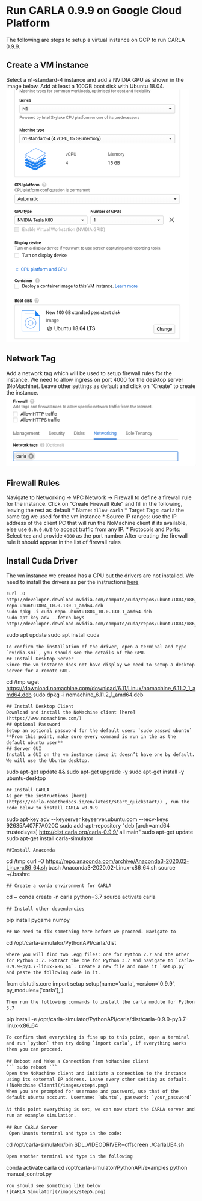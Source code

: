 ﻿# Run CARLA 0.9.9 on Google Cloud Platform
The following are steps to setup a virtual instance on GCP to run CARLA 0.9.9.

## Create a VM instance
Select a n1-standard-4 instance and add a NVIDIA GPU as shown in the image below. Add  at least a 100GB boot disk with Ubuntu 18.04.
![Step One](/images/step1.png)

## Network Tag
Add a network tag which will be used to setup firewall rules for the instance. We need to allow ingress on port 4000 for the desktop server (NoMachine). Leave other settings as default and click on “Create” to create the instance.
![Step Two](/images/step2.png)

## Firewall Rules
Navigate to Networking → VPC Network → Firewall to define a firewall rule for the instance. Click on “Create Firewall Rule” and fill in the following, leaving the rest as default
	* Name: `allow-carla`
	* Target Tags: `carla` the same tag we used for the vm instance 
	* Source IP ranges: use the IP address of the client PC that will run the NoMachine client if its available, else use `0.0.0.0/0` to accept traffic from any IP.
	* Protocols and Ports: Select `tcp` and provide `4000` as the port number
After creating the firewall rule it should appear in the list of firewall rules

## Install Cuda Driver
The vm instance we created has a GPU but the drivers are not installed. We need to install the drivers as per the instructions [here](https://cloud.google.com/compute/docs/gpus/install-drivers-gpu)
```
curl -O http://developer.download.nvidia.com/compute/cuda/repos/ubuntu1804/x86_64/cuda-repo-ubuntu1804_10.0.130-1_amd64.deb
sudo dpkg -i cuda-repo-ubuntu1804_10.0.130-1_amd64.deb
sudo apt-key adv --fetch-keys http://developer.download.nvidia.com/compute/cuda/repos/ubuntu1804/x86_64/7fa2af80.pub
```
sudo apt update
sudo apt install cuda
```
To confirm the installation of the driver, open a terminal and type `nvidia-smi`, you should see the details of the GPU.
## Install Desktop Server
Since the vm instance does not have display we need to setup a desktop server for a remote GUI.
```
cd /tmp
wget https://download.nomachine.com/download/6.11/Linux/nomachine_6.11.2_1_amd64.deb
sudo dpkg -i nomachine_6.11.2_1_amd64.deb
```
## Install Desktop Client
Download and install the NoMachine client [here](https://www.nomachine.com/)
## Optional Password
Setup an optional password for the default user: `sudo passwd ubuntu`
**From this point, make sure every command is run in the as the default ubuntu user**
## Server GUI
Install a GUI on the vm instance since it doesn’t have one by default. We will use the Ubuntu desktop.
```
sudo apt-get update && sudo apt-get upgrade -y
sudo apt-get install -y ubuntu-desktop

```
## Install CARLA
As per the instructions [here](https://carla.readthedocs.io/en/latest/start_quickstart/) , run the code below to install CARLA v0.9.9
```
sudo apt-key adv --keyserver keyserver.ubuntu.com --recv-keys 92635A407F7A020C sudo add-apt-repository "deb [arch=amd64 trusted=yes] http://dist.carla.org/carla-0.9.9/ all main"
sudo apt-get update
sudo apt-get install carla-simulator
 ```
##Install Anaconda
```
cd /tmp
curl -O https://repo.anaconda.com/archive/Anaconda3-2020.02-Linux-x86_64.sh
bash Anaconda3-2020.02-Linux-x86_64.sh
source ~/.bashrc
```
## Create a conda environment for CARLA
```
cd ~
conda create -n carla python=3.7
source activate carla
```
## Install other dependencies
```
pip install pygame numpy
```
## We need to fix something here before we proceed. Navigate to 
```
cd /opt/carla-simulator/PythonAPI/carla/dist
```
where you will find two .egg files: one for Python 2.7 and the other for Python 3.7. Extract the one for Python 3.7 and navigate to `carla-0.9.9-py3.7-linux-x86_64`. Create a new file and name it `setup.py` and paste the following code in it.
```
from distutils.core import setup
setup(name='carla',
      version='0.9.9',
      py_modules=['carla'],
      )
```
Then run the following commands to install the carla module for Python 3.7
```
pip install -e /opt/carla-simulator/PythonAPI/carla/dist/carla-0.9.9-py3.7-linux-x86_64
```
To confirm that everything is fine up to this point, open a terminal and run `python` then try doing `import carla`, if everything works then you can proceed.

## Reboot and Make a Connection from NoMachine client
``` sudo reboot ```
Open the NoMachine client and initiate a connection to the instance using its external IP address. Leave every other setting as default.
![NoMachine Client](/images/step4.png)
When you are prompted for username and password, use that of the default ubuntu account. Username: `ubuntu`, password: `your_password`

At this point everything is set, we can now start the CARLA server and run an example simulation.

## Run CARLA Server
 Open Ununtu terminal and type in the code:
```
cd /opt/carla-simulator/bin
SDL_VIDEODRIVER=offscreen ./CarlaUE4.sh
```
Open another terminal and type in the following
```
conda activate carla
cd /opt/carla-simulator/PythonAPI/examples
python manual_control.py
```
You should see something like below
![CARLA Simulator](/images/step5.png)
